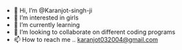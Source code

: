 - 👋 Hi, I’m @Karanjot-singh-ji
- 👀 I’m interested in girls
- 🌱 I’m currently learning 
- 💞️ I’m looking to collaborate on different coding programs
- 📫 How to reach me .. karanjot032004@gmail.com

<!---
Karanjot-singh-ji/Karanjot-singh-ji is a ✨ special ✨ repository because its `README.md` (this file) appears on your GitHub profile.
You can click the Preview link to take a look at your changes.
--->
